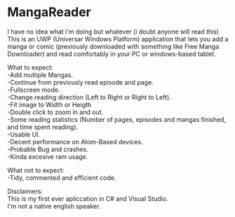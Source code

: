 # MangaReader
I have no idea what i'm doing but whatever (i doubt anyone will read this)
This is an UWP (Universar Windows Platform) application that lets you add a manga or comic (previously downloaded with 
something like Free Manga Downloader) and read comfortably in your PC or windows-based tablet.

What to expect:  
-Add multiple Mangas.  
-Continue from previously read episode and page.  
-Fullscreen mode.  
-Change reading direction (Left to Right or Right to Left).  
-Fit image to Width or Heigth  
-Double click to zoom in and out.  
-Some reading statistics (Number of pages, episodes and mangas finished, and time spent reading).  
-Usable UI.  
-Decent performance on Atom-Based devices.  
-Probable Bug and crashes.     
-Kinda excesive ram usage.  

What not to expect:  
-Tidy, commented and efficient code.  

Disclaimers:  
This is my first ever apliccation in C# and Visual Studio.  
I'm not a native english speaker.  
